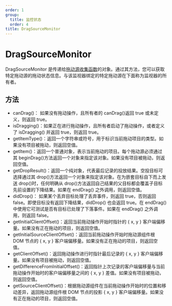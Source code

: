 ```yaml
---
order: 1
group:
  title: 监控状态
  order: 4
title: DragSourceMonitor
---
```


# DragSourceMonitor

DragSourceMonitor 是传递给[拖动源收集函数](/guides/hooks-use-drag)的对象。通过其方法，您可以获取特定拖动源的拖动状态信息。与该监视器绑定的特定拖动源在下面称为监视器的所有者。

## 方法

* canDrag()： 如果没有拖动操作，且所有者的 canDrag()返回 true 或未定义，则返回 true。
* isDragging()：如果正在进行拖动操作，且所有者启动了拖动操作，或者定义了 isDragging() 并返回 true，则返回 true。
* getItemType()：返回一个字符串或符号，用于标识当前拖动项目的类型。如果没有项目被拖动，则返回空值。
* getItem()：返回一个普通对象，表示当前拖动的项目。每个拖动源必须通过其 beginDrag()方法返回一个对象来指定该对象。如果没有项目被拖动，则返回空值。
* getDropResult()：返回一个纯对象，代表最后记录的投放结果。空投目标可选择通过其 drop()方法返回一个对象来指定该对象。在为嵌套目标自下而上发送 drop()时，任何明确从 drop()方法返回自己结果的父目标都会覆盖子目标先前设置的下降结果。如果在 endDrag() 之外调用，则返回空值。
* didDrop()： 如果某个丢弃目标处理了丢弃事件，则返回 true，否则返回 false。即使目标没有返回下降结果，didDrop() 也会返回 true。在 endDrag() 中使用它可测试是否有目标已处理了下落事件。如果在 endDrag() 之外调用，则返回 false。
* getInitialClientOffset()：返回当前拖动操作开始时指针的 { x, y } 客户端偏移量。如果没有正在拖动的项目，则返回空值。
* getInitialSourceClientOffset()：返回当前拖动操作开始时拖动源组件根 DOM 节点的 { x, y } 客户端偏移量。如果没有正在拖动的项目，则返回空值。
* getClientOffset()：返回拖动操作进行时指针最后记录的 { x, y } 客户端偏移量。如果没有项目被拖动，则返回空值。
* getDifferenceFromInitialOffset()：返回指针上次记录的客户端偏移量与当前拖动操作开始时的客户端偏移量之间的 { x, y } 差值。如果没有项目被拖动，则返回空值。
* getSourceClientOffset()：根据拖动源组件在当前拖动操作开始时的位置和移动差异，返回拖动源组件根 DOM 节点的投影 { x, y } 客户端偏移量。如果没有正在拖动的项目，则返回空值。
